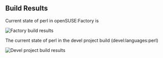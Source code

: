 
## Build Results

Current state of perl in openSUSE:Factory is

![Factory build results](https://br.opensuse.org/status/openSUSE:Factory/perl-Mojolicious/standard)

The current state of perl in the devel project build (devel:languages:perl)

![Devel project build results](https://br.opensuse.org/status/devel:languages:perl/perl-Mojolicious)


